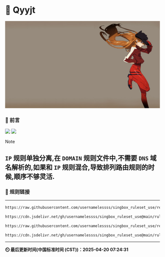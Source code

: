 
# 🧸 Qyyjt
![](https://raw.githubusercontent.com/usernamelessss/picture-bed/main/images/202504042256831.jpg)
### 📣 前言
![](https://shields.io/badge/-移除重复规则-ff69b4) ![](https://shields.io/badge/-IP&nbsp;规则单独存放不与&nbsp;DOMAIN&nbsp;等混合-green)
> [!NOTE]
**`IP` 规则单独分离,在 `DOMAIN` 规则文件中,不需要 `DNS` 域名解析的,如果和 `IP` 规则混合,导致排列路由规则的时候,顺序不够灵活.**
---

###  🔗 规则链接
---

```url
https://raw.githubusercontent.com/usernamelessss/singbox_ruleset_use/refs/heads/main/rule/Qyyjt/Qyyjt_No_IP.json
```

```url
https://cdn.jsdelivr.net/gh/usernamelessss/singbox_ruleset_use@main/rule/Qyyjt/Qyyjt_No_IP.json
```

```url
https://raw.githubusercontent.com/usernamelessss/singbox_ruleset_use/refs/heads/main/rule/Qyyjt/Qyyjt_No_IP.srs
```

```url
https://cdn.jsdelivr.net/gh/usernamelessss/singbox_ruleset_use@main/rule/Qyyjt/Qyyjt_No_IP.srs
```

---
**⏲️ 最后更新时间(中国标准时间 (CST))：2025-04-20 07:24:31**